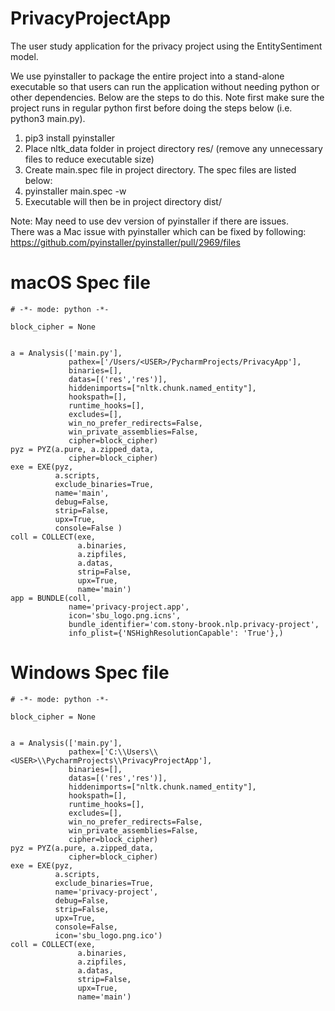 # PrivacyProjectApp
The user study application for the privacy project using the EntitySentiment model.

We use pyinstaller to package the entire project into a stand-alone executable so that users can run the application without needing python or other dependencies. Below are the steps to do this. Note first make sure the project runs in regular python first before doing the steps below (i.e. python3 main.py).

1. pip3 install pyinstaller
2. Place nltk_data folder in project directory res/ (remove any unnecessary files to reduce executable size)
3. Create main.spec file in project directory. The spec files are listed below:
4. pyinstaller main.spec -w
5. Executable will then be in project directory dist/

Note: 
May need to use dev version of pyinstaller if there are issues.\
There was a Mac issue with pyinstaller which can be fixed by following: https://github.com/pyinstaller/pyinstaller/pull/2969/files




# macOS Spec file
~~~~
# -*- mode: python -*-

block_cipher = None


a = Analysis(['main.py'],
             pathex=['/Users/<USER>/PycharmProjects/PrivacyApp'],
             binaries=[],
             datas=[('res','res')],
             hiddenimports=["nltk.chunk.named_entity"],
             hookspath=[],
             runtime_hooks=[],
             excludes=[],
             win_no_prefer_redirects=False,
             win_private_assemblies=False,
             cipher=block_cipher)
pyz = PYZ(a.pure, a.zipped_data,
             cipher=block_cipher)
exe = EXE(pyz,
          a.scripts,
          exclude_binaries=True,
          name='main',
          debug=False,
          strip=False,
          upx=True,
          console=False )
coll = COLLECT(exe,
               a.binaries,
               a.zipfiles,
               a.datas,
               strip=False,
               upx=True,
               name='main')
app = BUNDLE(coll,
             name='privacy-project.app',
             icon='sbu_logo.png.icns',
             bundle_identifier='com.stony-brook.nlp.privacy-project',
             info_plist={'NSHighResolutionCapable': 'True'},)
~~~~

# Windows Spec file
~~~~
# -*- mode: python -*-

block_cipher = None


a = Analysis(['main.py'],
             pathex=['C:\\Users\\<USER>\\PycharmProjects\\PrivacyProjectApp'],
             binaries=[],
             datas=[('res','res')],
             hiddenimports=["nltk.chunk.named_entity"],
             hookspath=[],
             runtime_hooks=[],
             excludes=[],
             win_no_prefer_redirects=False,
             win_private_assemblies=False,
             cipher=block_cipher)
pyz = PYZ(a.pure, a.zipped_data,
             cipher=block_cipher)
exe = EXE(pyz,
          a.scripts,
          exclude_binaries=True,
          name='privacy-project',
          debug=False,
          strip=False,
          upx=True,
          console=False,
          icon='sbu_logo.png.ico')
coll = COLLECT(exe,
               a.binaries,
               a.zipfiles,
               a.datas,
               strip=False,
               upx=True,
               name='main')
~~~~
